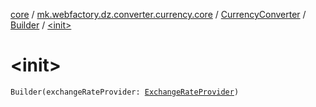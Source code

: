 [core](../../../index.md) / [mk.webfactory.dz.converter.currency.core](../../index.md) / [CurrencyConverter](../index.md) / [Builder](index.md) / [&lt;init&gt;](./-init-.md)

# &lt;init&gt;

`Builder(exchangeRateProvider: `[`ExchangeRateProvider`](../../-exchange-rate-provider/index.md)`)`